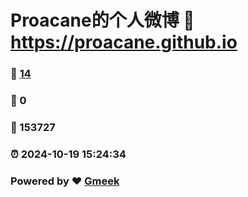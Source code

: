 # Proacane的个人微博 :link: https://proacane.github.io 
### :page_facing_up: [14](https://proacane.github.io/tag.html) 
### :speech_balloon: 0 
### :hibiscus: 153727 
### :alarm_clock: 2024-10-19 15:24:34 
### Powered by :heart: [Gmeek](https://github.com/Meekdai/Gmeek)
